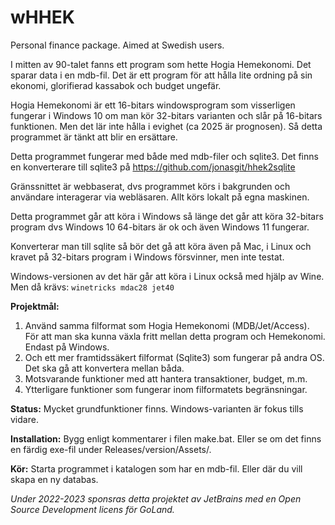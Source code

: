 <!--  //-*- coding: utf-8 -*-  -->

# wHHEK
Personal finance package. Aimed at Swedish users.

I mitten av 90-talet fanns ett program som hette Hogia Hemekonomi. Det sparar data i en mdb-fil. Det är ett program för att hålla lite ordning på sin ekonomi, glorifierad kassabok och budget ungefär.

Hogia Hemekonomi är ett 16-bitars windowsprogram som visserligen fungerar i Windows 10 om man kör 32-bitars varianten och slår på 16-bitars funktionen. Men det lär inte hålla i evighet (ca 2025 är prognosen). Så detta programmet är tänkt att blir en ersättare.

Detta programmet fungerar med både med mdb-filer och sqlite3. Det finns en konverterare till sqlite3 på https://github.com/jonasgit/hhek2sqlite

Gränssnittet är webbaserat, dvs programmet körs i bakgrunden och användare interagerar via webläsaren. Allt körs lokalt på egna maskinen.

Detta programmet går att köra i Windows så länge det går att köra 32-bitars program dvs Windows 10 64-bitars är ok och även Windows 11 fungerar.

Konverterar man till sqlite så bör det gå att köra även på Mac, i Linux och kravet på 32-bitars program i Windows försvinner, men inte testat.

Windows-versionen av det här går att köra i Linux också med hjälp av Wine. Men då krävs:
`winetricks mdac28 jet40`

**Projektmål:**
1. Använd samma filformat som Hogia Hemekonomi (MDB/Jet/Access). För att man ska kunna växla fritt mellan detta program och Hemekonomi. Endast på Windows.
2. Och ett mer framtidssäkert filformat (Sqlite3) som fungerar på andra OS. Det ska gå att konvertera mellan båda.
3. Motsvarande funktioner med att hantera transaktioner, budget, m.m.
4. Ytterligare funktioner som fungerar inom filformatets begränsningar.

**Status:** Mycket grundfunktioner finns. Windows-varianten är fokus tills vidare.

**Installation:** Bygg enligt kommentarer i filen make.bat. Eller se om det finns en färdig
exe-fil under Releases/version/Assets/.

**Kör:** Starta programmet i katalogen som har en mdb-fil. Eller där du vill skapa en ny databas.

*Under 2022-2023 sponsras detta projektet av JetBrains med en Open Source Development licens för GoLand.*
